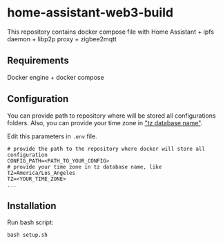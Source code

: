 # home-assistant-web3-build

This repository contains docker compose file with Home Assistant + ipfs daemon + libp2p proxy + zigbee2mqtt

## Requirements 

Docker engine + docker compose

## Configuration
You can provide path to repository where will be stored all configurations folders.
Also, you can provide your time zone in ["tz database name"](https://en.wikipedia.org/wiki/List_of_tz_database_time_zones).

Edit this parameters in `.env` file.
```
# provide the path to the repository where docker will store all configuration
CONFIG_PATH=<PATH_TO_YOUR_CONFIG>
# provide your time zone in tz database name, like TZ=America/Los_Angeles
TZ=<YOUR_TIME_ZONE>
...
```

## Installation

Run bash script:
```commandline
bash setup.sh
```

